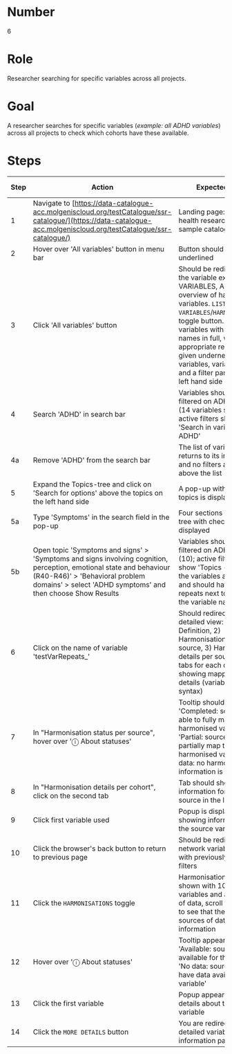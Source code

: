# Number

6

# Role

Researcher searching for specific variables across all projects.

# Goal

A researcher searches for specific variables (*example: all ADHD variables*) across all projects to check which cohorts have these available.

# Steps

| Step | Action | Expected result | Github bug/issue | Playwright test |
| ---- | ------ | --------------- | ---------------- | --------------- |
| 1 | Navigate to [https://data-catalogue-acc.molgeniscloud.org/testCatalogue/ssr-catalogue/](https://data-catalogue-acc.molgeniscloud.org/testCatalogue/ssr-catalogue/) | Landing page: European health research data and sample catalogue| | |
| 2 | Hover over 'All variables' button in menu bar | Button should be underlined | | |
| 3 | Click 'All variables' button | Should be redirected to the variable explorer. VARIABLES, A complete overview of harmonised variables. `LIST OF VARIABLES`/`HARMONISATIONS`-toggle button. A list of variables with variable names in full, with appropriate repeated units given underneath repeated variables, variable labels and a filter panel on the left hand side of the page. | | |
| 4 | Search 'ADHD' in search bar | Variables should be filtered on ADHD variables (14 variables shown); active filters should show 'Search in variables: ADHD' | | |
| 4a| Remove 'ADHD' from the search bar | The list of variables returns to its initial form and no filters are shown above the list | | |
| 5 | Expand the Topics-tree and click on 'Search for options' above the topics on the left hand side | A pop-up with the list of topics is displayed | | |
| 5a | Type 'Symptoms' in the search field in the pop-up | Four sections of the topic tree with checkboxes are displayed | | |
| 5b | Open topic 'Symptoms and signs' > 'Symptoms and signs involving cognition, perception, emotional state and behaviour (R40-R46)' > 'Behavioral problem domains' > select 'ADHD symptoms' and then choose Show Results | Variables should be filtered on ADHD variables (10); active filters should show 'Topics - 1'; most of the variables are repeated and should have the unit of repeats next to or under the variable name | | |
| 6 | Click on the name of variable 'testVarRepeats_'| Should redirect to variable detailed view: 1) Definition, 2) Harmonisation status per source, 3) Harmonisation details per source with tabs for each cohort showing mappings and details (variables used, syntax) | | |
| 7 | In "Harmonisation status per source", hover over 'ⓘ About statuses' | Tooltip should show 'Completed: source was able to fully map to the harmonised variables'; 'Partial: source was able to partially map to the harmonised variable'; 'No data: no harmonisation information is available'. | | |
| 8 | In "Harmonisation details per cohort", click on the second tab | Tab should show information for the second source in the list | | |
| 9 | Click first variable used | Popup is displayed showing information about the source variable | | |
| 10 | Click the browser's back button to return to previous page | Should be redirected to network variable explorer with previously selected filters | | |
| 11 | Click the `HARMONISATIONS` toggle | Harmonisation matrix is shown with 10 ADHD variables and all sources of data, scroll to the right to see that there are sources of data with information | | |
| 12 | Hover over 'ⓘ About statuses' | Tooltip appears with 'Available: source has data available for the variable'; 'No data: source does not have data available for the variable' | | |
| 13 | Click the first variable | Popup appears with details about the target variable | | |
| 14 | Click the `MORE DETAILS` button | You are redirected to the detailed variable information page | | |
